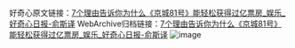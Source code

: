 好奇心原文链接：[7个理由告诉你为什么《京城81号》能轻松获得过亿票房_娱乐_好奇心日报-俞斯译](https://www.qdaily.com/articles/1561.html)
WebArchive归档链接：[7个理由告诉你为什么《京城81号》能轻松获得过亿票房_娱乐_好奇心日报-俞斯译](http://web.archive.org/web/20190623145932/https://www.qdaily.com/articles/1561.html)
![image](http://ww3.sinaimg.cn/large/007d5XDply1g3v4fggdzvj30u03behdt)
